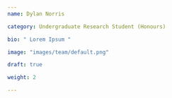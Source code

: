 ```yaml
---
name: Dylan Norris

category: Undergraduate Research Student (Honours)

bio: " Lorem Ipsum "

image: "images/team/default.png"

draft: true

weight: 2

---
```


